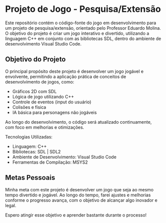 # Projeto de Jogo - Pesquisa/Extensão #

Este repositório contém o código-fonte do jogo em desenvolvimento para um projeto de pesquisa/extensão, orientado pelo Professor Eduardo Molina. O objetivo do projeto é criar um jogo interativo e divertido, utilizando a linguagem C++ em conjunto com as bibliotecas SDL, dentro do ambiente de desenvolvimento Visual Studio Code.

<h2>Objetivo do Projeto</h2>
O principal propósito deste projeto é desenvolver um jogo jogável e envolvente, permitindo a aplicação prática de conceitos de desenvolvimento de jogos, como:

- Gráficos 2D com SDL
- Lógica de jogo utilizando C++
- Controle de eventos (input do usuário)
- Colisões e física
- IA básica para personagens não jogáveis

Ao longo do desenvolvimento, o código será atualizado continuamente, com foco em melhorias e otimizações.

Tecnologias Utilizadas:

- Linguagem: C++
- Bibliotecas: SDL | SDL2
- Ambiente de Desenvolvimento: Visual Studio Code
- Ferramentas de Compilação: MSYS2

<h2>Metas Pessoais</h2>
Minha meta com este projeto é desenvolver um jogo que seja ao mesmo tempo divertido e jogável. Ao longo do tempo, farei ajustes e melhorias conforme o progresso avança, com o objetivo de alcançar algo inovador e legal.

Espero atingir esse objetivo e aprender bastante durante o processo!
